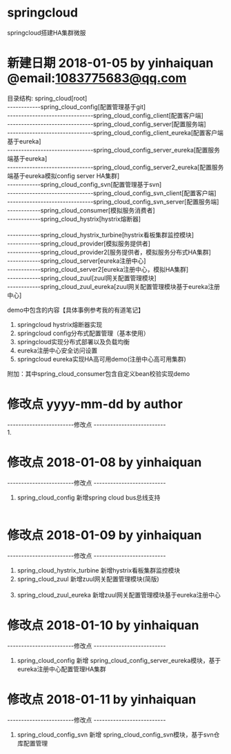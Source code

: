 # springcloud
springcloud搭建HA集群微服

# 新建日期 2018-01-05  by yinhaiquan @email:1083775683@qq.com
目录结构:
spring_cloud[root]                                                                                                                       
------------spring_cloud_config[配置管理基于git]                                                                                         
-------------------------------spring_cloud_config_client[配置客户端]                                                                     
-------------------------------spring_cloud_config_server[配置服务端]                                                                    
-------------------------------spring_cloud_config_client_eureka[配置客户端基于eureka]                                                   
-------------------------------spring_cloud_config_server_eureka[配置服务端基于eureka]                                                   
-------------------------------spring_cloud_config_server2_eureka[配置服务端基于eureka模拟config server HA集群]                           
------------spring_cloud_config_svn[配置管理基于svn]                                                                                     
-------------------------------spring_cloud_config_svn_client[配置客户端]                                                                
-------------------------------spring_cloud_config_svn_server[配置服务端]                                                                
------------spring_cloud_consumer[模拟服务消费者]                                                                                         
------------spring_cloud_hystrix[hystrix熔断器]                                                                                         
------------spring_cloud_hystrix_turbine[hystrix看板集群监控模块]                                                                         
------------spring_cloud_provider[模拟服务提供者]                                                                                         
------------spring_cloud_provider2[服务提供者，模拟服务分布式HA集群]                                                                       
------------spring_cloud_server[eureka注册中心]                                                                                         
------------spring_cloud_server2[eureka注册中心，模拟HA集群]                                                                             
------------spring_cloud_zuul[zuul网关配置管理模块]                                                                                       
------------spring_cloud_zuul_eureka[zuul网关配置管理模块基于eureka注册中心]                                                               

demo中包含的内容【具体事例参考我的有道笔记】
1. springcloud hystrix熔断器实现
2. springcloud config分布式配置管理（基本使用）
3. springcloud实现分布式部署以及负载均衡
4. eureka注册中心安全访问设置
5. springcloud eureka实现HA高可用demo(注册中心高可用集群)

附加：其中spring_cloud_consumer包含自定义bean校验实现demo


# 修改点 yyyy-mm-dd by author
------------------------修改点 --------------------------                                                                                   
1.

# 修改点 2018-01-08 by yinhaiquan
------------------------修改点 --------------------------                                                                                   
1. spring_cloud_config 新增spring cloud bus总线支持                                                                                        

# 修改点 2018-01-09 by yinhaiquan
------------------------修改点 --------------------------                                                                                   
1. spring_cloud_hystrix_turbine 新增hystrix看板集群监控模块                                                                               
2. spring_cloud_zuul 新增zuul网关配置管理模块(简版)                                                                                       
3. spring_cloud_zuul_eureka 新增zuul网关配置管理模块基于eureka注册中心                                                                     

# 修改点 2018-01-10 by yinhaiquan
------------------------修改点 --------------------------                                                                                   
1. spring_cloud_config 新增 spring_cloud_config_server_eureka模块，基于eureka注册中心配置管理HA集群 

# 修改点 2018-01-11 by yinhaiquan
------------------------修改点 --------------------------                                                                                   
1. spring_cloud_config_svn 新增 spring_cloud_config_svn模块，基于svn仓库配置管理




